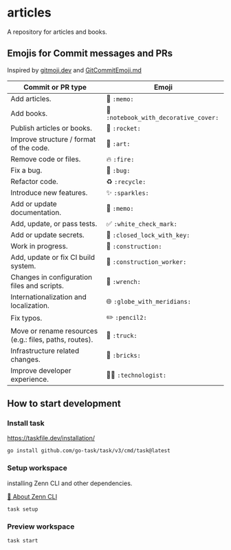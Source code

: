 # articles

A repository for articles and books.

## Emojis for Commit messages and PRs

Inspired by [gitmoji.dev](https://gitmoji.dev/) and  [GitCommitEmoji.md](https://gist.github.com/parmentf/035de27d6ed1dce0b36a)

| Commit or PR type                                      | Emoji             |
|--------------------------------------------------------|------------------|
| Add articles.                                          | :memo: `:memo:`    |
| Add books.                                             | :notebook_with_decorative_cover: `:notebook_with_decorative_cover:`  |
| Publish articles or books.                             | :rocket: `:rocket:`    |
| Improve structure / format of the code.                | :art: `:art:`       |
| Remove code or files.                                  | :fire: `:fire:`      |
| Fix a bug.                                             | :bug: `:bug:`       |
| Refactor code.                                         | :recycle: `:recycle:`   |
| Introduce new features.                                | :sparkles: `:sparkles:`   |
| Add or update documentation.                           | :memo: `:memo:`      |
| Add, update, or pass tests.                            | :white_check_mark: `:white_check_mark:` |
| Add or update secrets.                                 | :closed_lock_with_key: `:closed_lock_with_key:` |
| Work in progress.                                      | :construction: `:construction:` |
| Add, update or fix CI build system.                    | :construction_worker: `:construction_worker:` |
| Changes in configuration files and scripts.            | :wrench: `:wrench:`    |
| Internationalization and localization.                 | :globe_with_meridians: `:globe_with_meridians:` |
| Fix typos.                                             | :pencil2: `:pencil2:`   |
| Move or rename resources (e.g.: files, paths, routes). | :truck: `:truck:` |
| Infrastructure related changes.                        | :bricks: `:bricks:` |
| Improve developer experience.                          | :technologist: `:technologist:` |

## How to start development

### Install task

https://taskfile.dev/installation/

```
go install github.com/go-task/task/v3/cmd/task@latest
```

### Setup workspace

installing Zenn CLI and other dependencies.

[📘 About Zenn CLI](https://zenn.dev/zenn/articles/zenn-cli-guide)

```
task setup
```

### Preview workspace

```
task start
```
